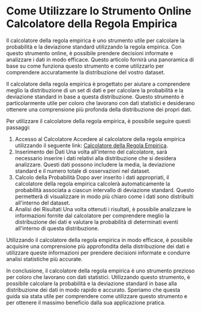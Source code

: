 Come Utilizzare lo Strumento Online Calcolatore della Regola Empirica
=====================================================================

Il calcolatore della regola empirica è uno strumento utile per calcolare la probabilità e la deviazione standard utilizzando la regola empirica. Con questo strumento online, è possibile prendere decisioni informate e analizzare i dati in modo efficace. Questo articolo fornirà una panoramica di base su come funziona questo strumento e come utilizzarlo per comprendere accuratamente la distribuzione del vostro dataset.

Il calcolatore della regola empirica è progettato per aiutare a comprendere meglio la distribuzione di un set di dati e per calcolare la probabilità e la deviazione standard in base a questa distribuzione. Questo strumento è particolarmente utile per coloro che lavorano con dati statistici e desiderano ottenere una comprensione più profonda della distribuzione dei propri dati.

Per utilizzare il calcolatore della regola empirica, è possibile seguire questi passaggi:

1. Accesso al Calcolatore Accedere al calcolatore della regola empirica utilizzando il seguente link: [Calcolatore della Regola Empirica](https://www.onlinecalculatorsfree.com/it/math/empirical-rule-calculator.html).
2. Inserimento dei Dati Una volta all'interno del calcolatore, sarà necessario inserire i dati relativi alla distribuzione che si desidera analizzare. Questi dati possono includere la media, la deviazione standard e il numero totale di osservazioni nel dataset.
3. Calcolo della Probabilità Dopo aver inserito i dati appropriati, il calcolatore della regola empirica calcolerà automaticamente la probabilità associata a ciascun intervallo di deviazione standard. Questo permetterà di visualizzare in modo più chiaro come i dati sono distribuiti all'interno del dataset.
4. Analisi dei Risultati Una volta ottenuti i risultati, è possibile analizzare le informazioni fornite dal calcolatore per comprendere meglio la distribuzione dei dati e valutare la probabilità di determinati eventi all'interno di questa distribuzione.

Utilizzando il calcolatore della regola empirica in modo efficace, è possibile acquisire una comprensione più approfondita della distribuzione dei dati e utilizzare queste informazioni per prendere decisioni informate e condurre analisi statistiche più accurate.

In conclusione, il calcolatore della regola empirica è uno strumento prezioso per coloro che lavorano con dati statistici. Utilizzando questo strumento, è possibile calcolare la probabilità e la deviazione standard in base alla distribuzione dei dati in modo rapido e accurato. Speriamo che questa guida sia stata utile per comprendere come utilizzare questo strumento e per ottenere il massimo beneficio dalla sua applicazione pratica.